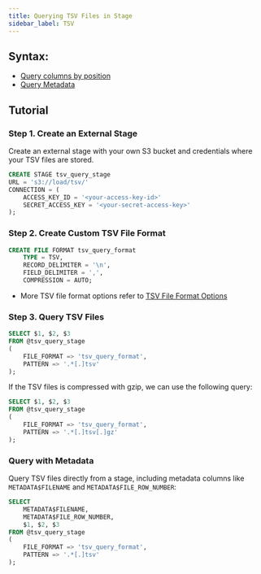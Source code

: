 ```yaml
---
title: Querying TSV Files in Stage
sidebar_label: TSV
---
```


## Syntax:

- [Query columns by position](./index.md#query-columns-by-position)
- [Query Metadata](./index.md#query-metadata)


## Tutorial

### Step 1. Create an External Stage

Create an external stage with your own S3 bucket and credentials where your TSV files are stored.
```sql
CREATE STAGE tsv_query_stage 
URL = 's3://load/tsv/' 
CONNECTION = (
    ACCESS_KEY_ID = '<your-access-key-id>' 
    SECRET_ACCESS_KEY = '<your-secret-access-key>'
);
```

### Step 2. Create Custom TSV File Format

```sql
CREATE FILE FORMAT tsv_query_format 
    TYPE = TSV,
    RECORD_DELIMITER = '\n',
    FIELD_DELIMITER = ',',
    COMPRESSION = AUTO;
```

- More TSV file format options refer to [TSV File Format Options](/sql/sql-reference/file-format-options#tsv-options)

### Step 3. Query TSV Files

```sql
SELECT $1, $2, $3
FROM @tsv_query_stage
(
    FILE_FORMAT => 'tsv_query_format',
    PATTERN => '.*[.]tsv'
);
```

If the TSV files is compressed with gzip, we can use the following query:

```sql
SELECT $1, $2, $3
FROM @tsv_query_stage
(
    FILE_FORMAT => 'tsv_query_format',
    PATTERN => '.*[.]tsv[.]gz'
);
```
### Query with Metadata

Query TSV files directly from a stage, including metadata columns like `METADATA$FILENAME` and `METADATA$FILE_ROW_NUMBER`:

```sql
SELECT
    METADATA$FILENAME,
    METADATA$FILE_ROW_NUMBER,
    $1, $2, $3
FROM @tsv_query_stage
(
    FILE_FORMAT => 'tsv_query_format',
    PATTERN => '.*[.]tsv'
);
```